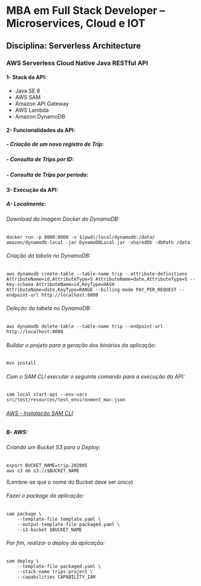 # MBA em Full Stack Developer – Microservices, Cloud e IOT
## Disciplina: Serverless Architecture

### AWS Serverless Cloud Native Java RESTful API
#### 1- Stack da API:
* Java SE 8
* AWS SAM
* Amazon API Gateway
* AWS Lambda
* Amazon DynamoDB

#### 2- Funcionalidades da API:

#####   - Criação de um novo registro de Trip:
#####   - Consulta de Trips por ID:
#####   - Consulta de Trips por período:

#### 3- Execução da API:

##### A- Localmente:
###### Download da imagem Docker do DynamoDB:
```
docker run -p 8000:8000 -v $(pwd)/local/dynamodb:/data/ amazon/dynamodb-local -jar DynamoDBLocal.jar -sharedDb -dbPath /data
```

###### Criação da tabela no DynamoDB:
```
aws dynamodb create-table --table-name trip --attribute-definitions AttributeName=id,AttributeType=S AttributeName=date,AttributeType=S --key-schema AttributeName=id,KeyType=HASH AttributeName=date,KeyType=RANGE --billing-mode PAY_PER_REQUEST --endpoint-url http://localhost:8000
```

###### Deleção da tabela no DynamoDB:
```
aws dynamodb delete-table --table-name trip --endpoint-url http://localhost:8000
```

###### Buildar o projeto para a geração dos binários da aplicação:
```
mvn install
```

###### Com o SAM CLI executar o seguinte comando para a execução da API:
```
sam local start-api --env-vars src/test/resources/test_environment_mac.json
```

###### [AWS - Instalação SAM CLI](https://docs.aws.amazon.com/es_es/serverless-application-model/latest/developerguide/serverless-sam-cli-install.html)

##### B- AWS:
###### Criando um Bucket S3 para o Deploy:
```
export BUCKET_NAME=trip-202005
aws s3 mb s3://$BUCKET_NAME
```
(Lembre-se que o nome do Bucket deve ser único)

###### Fazer o package da aplicação:
```
sam package \
    --template-file template.yaml \
    --output-template-file packaged.yaml \
    --s3-bucket $BUCKET_NAME

```

###### Por fim, realizar o deploy da aplicação:
```
sam deploy \
    --template-file packaged.yaml \
    --stack-name trips-project \
    --capabilities CAPABILITY_IAM
```
